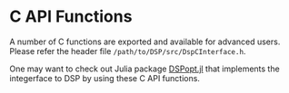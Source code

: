 # C API Functions

A number of C functions are exported and available for advanced users.
Please refer the header file `/path/to/DSP/src/DspCInterface.h`.

One may want to check out Julia package [DSPopt.jl](https://github.com/kibaekkim/DSPopt.jl) that implements the integerface to DSP by using these C API functions.
